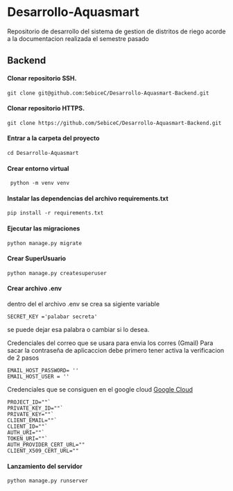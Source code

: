 
# Desarrollo-Aquasmart
Repositorio de desarrollo del sistema de gestion de distritos de riego acorde a la documentacion realizada el semestre pasado
## Backend

#### Clonar repositorio SSH.

    git clone git@github.com:SebiceC/Desarrollo-Aquasmart-Backend.git

#### Clonar repositorio HTTPS.

    git clone https://github.com/SebiceC/Desarrollo-Aquasmart-Backend.git

#### Entrar a la carpeta del proyecto

    cd Desarrollo-Aquasmart

#### Crear entorno virtual   

     python -m venv venv

#### Instalar las dependencias del archivo requirements.txt

    pip install -r requirements.txt

#### Ejecutar las migraciones

    python manage.py migrate

#### Crear SuperUsuario

    python manage.py createsuperuser

#### Crear archivo .env
dentro del el archivo .env se crea sa sigiente variable

    SECRET_KEY ='palabar secreta'

se puede dejar esa palabra o cambiar si lo desea.

Credenciales  del correo que se usara para envia los corres (Gmail)
Para sacar la contraseña de aplicaccion debe primero tener activa la verificacion de 2 pasos

    EMAIL_HOST_PASSWORD= ''
    EMAIL_HOST_USER = ''

Credenciales que se consiguen en el google cloud
[Google Cloud](https://console.cloud.google.com/projectselector2/iam-admin/)

    PROJECT_ID=""`
    PRIVATE_KEY_ID=""`
    PRIVATE_KEY=""`
    CLIENT_EMAIL=""`
    CLIENT_ID=""`
    AUTH_URI=""`
    TOKEN_URI=""`
    AUTH_PROVIDER_CERT_URL=""
    CLIENT_X509_CERT_URL=""

#### Lanzamiento del servidor
`python manage.py runserver`

